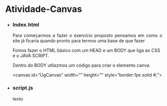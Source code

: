 <h1>Atividade-Canvas</h1>
  
<ul>
<li><h3>Index.html</h3></li>

<p Align="justify">Para começarmos a fazer o exercício proposto pensamos em como o site já ficaria quando pronto para termos uma base de que fazer<br>

Fomos fazer o HTML básico com um HEAD e um BODY que liga ao CSS e o JAVA SCRIPT.<br>

Dentro do BODY utilazmos um código para criar o elemento canva.<br>

<body>

  <canvas id=”UgCanvas” width=”” height=”” style=”border:1px solid #;”>

   </canvas>

  <script src=”js/script.js”></script>

</p>

<li><h3>script.js</h3></li>

<p Align="justify">texto</p>
